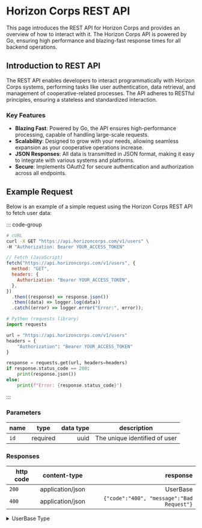 # Horizon Corps REST API

This page introduces the REST API for Horizon Corps and provides an overview of how to interact with it. The Horizon Corps API is powered by Go, ensuring high performance and blazing-fast response times for all backend operations.

## Introduction to REST API

The REST API enables developers to interact programmatically with Horizon Corps systems, performing tasks like user authentication, data retrieval, and management of cooperative-related processes. The API adheres to RESTful principles, ensuring a stateless and standardized interaction.

### Key Features

- **Blazing Fast**: Powered by Go, the API ensures high-performance processing, capable of handling large-scale requests.
- **Scalability**: Designed to grow with your needs, allowing seamless expansion as your cooperative operations increase.
- **JSON Responses**: All data is transmitted in JSON format, making it easy to integrate with various systems and platforms.
- **Secure**: Implements OAuth2 for secure authentication and authorization across all endpoints.

## Example Request

Below is an example of a simple request using the Horizon Corps REST API to fetch user data:

::: code-group

```bash [cURL]
# cURL
curl -X GET "https://api.horizoncorps.com/v1/users" \
-H "Authorization: Bearer YOUR_ACCESS_TOKEN"
```

```js [Javascript]
// Fetch (JavaScript)
fetch("https://api.horizoncorps.com/v1/users", {
  method: "GET",
  headers: {
    Authorization: "Bearer YOUR_ACCESS_TOKEN",
  },
})
  .then((response) => response.json())
  .then((data) => logger.log(data))
  .catch((error) => logger.error("Error:", error));
```

```py [python 🐍]
# Python (requests library)
import requests

url = "https://api.horizoncorps.com/v1/users"
headers = {
    "Authorization": "Bearer YOUR_ACCESS_TOKEN"
}

response = requests.get(url, headers=headers)
if response.status_code == 200:
    print(response.json())
else:
    print(f"Error: {response.status_code}")
```

:::

### Parameters

| name |   type   | data type | description                   |
| ---- | :------: | --------: | ----------------------------- |
| `id` | required |      uuid | The unique identified of user |

### Responses

| http code |   content-type   |                                  response |
| --------- | :--------------: | ----------------------------------------: |
| `200`     | application/json |                                  UserBase |
| `400`     | application/json | `{"code":"400", "message":"Bad Request"}` |

<details>
<summary>UserBase Type</summary>

| Field                |    Type    |                                              Description |
| -------------------- | :--------: | -------------------------------------------------------: |
| `id`                 |   string   |                           Unique identifier for the user |
| `email`              |   string   |                                     User's email address |
| `username`           |   string   |                             Unique username for the user |
| `firstName`          |   string   |                                        User's first name |
| `middleName`         |  string?   |                            (Optional) User's middle name |
| `lastName`           |   string   |                                         User's last name |
| `contactNumber`      |   string   |                                    User's contact number |
| `permanentAddress`   |   string   |                                 User's permanent address |
| `description`        |   string   |                  A short description or bio for the user |
| `birthDate`          |    Date    |                                     User's date of birth |
| `validEmail`         |  boolean   |                Indicates if the user's email is verified |
| `validContactNumber` |  boolean   |       Indicates if the user's contact number is verified |
| `mediaId`            |  string?   |              (Optional) ID of the user's profile picture |
| `profilePicture`     |   Media?   | (Optional) Media object representing the profile picture |
| `roles`              |   Role[]   |                      Array of roles assigned to the user |
| `status`             | UserStatus |                               Current status of the user |

</details>
